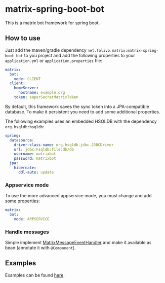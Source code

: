 # matrix-spring-boot-bot

This is a matrix bot framework for spring boot.

## How to use
Just add the maven/gradle dependency `net.folivo.matrix:matrix-spring-boot-bot` to you project and add the following properties to your `application.yml` or `application.properties` file:

```yaml
matrix:
  bot:
    mode: CLIENT
  client:
    homeServer:
      hostname: example.org
    token: superSecretMatrixToken
```

By default, this framework saves the sync token into a JPA-compatible database. To make it persistent you need to add some additional properties.

The following examples uses an embedded HSQLDB with the dependency `org.hsqldb:hsqldb`:
```yaml
spring:
  datasource:
    driver-class-name: org.hsqldb.jdbc.JDBCDriver
    url: jdbc:hsqldb:file:db/db
    username: matrixbot
    password: matrixbot
  jpa:
    hibernate:
      ddl-auto: update
```

### Appservice mode
To use the more advanced appservice mode, you must change and add some properties:

```yaml
matrix:
  bot:
    mode: APPSERVICE
```

### Handle messages
Simple implement [MatrixMessageEventHandler](./src/main/kotlin/net/folivo/matrix/bot/handler/MatrixMessageEventHandler.kt) and make it available as bean (annotate it with `@Component`).

## Examples
Examples can be found [here](../matrix-spring-boot-bot-examples).
